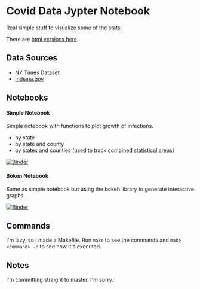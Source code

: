 # Covid Data Jypter Notebook

Real simple stuff to visualize some of the stats.

There are [html versions here](https://fidiego.github.io/covid-nb/).

## Data Sources

- [NY Times Dataset](https://github.com/nytimes/covid-19-data)
- [Indiana.gov](https://isdh.maps.arcgis.com/apps/opsdashboard/index.html#/255e4039e3dd4d8780d8da7b9b599d70)

## Notebooks

#### Simple Notebook

Simple notebook with functions to plot growth of infections.

- by state
- by state and county
- by states and counties (used to track [combined statistical areas](https://en.wikipedia.org/wiki/Combined_Statistical_Area))

[![Binder](https://mybinder.org/badge_logo.svg)](https://mybinder.org/v2/gh/fidiego/covid-nb/master?filepath=SimpleNotebook.ipynb)

#### Boken Notebook

Same as simple notebook but using the bokeh library to generate interactive graphs.

[![Binder](https://mybinder.org/badge_logo.svg)](https://mybinder.org/v2/gh/fidiego/covid-nb/master?filepath=Bokeh.ipynb)

## Commands

I'm lazy, so I made a Makefile. Run `make` to see the commands and `make <command> -n` to see how it's executed.

## Notes

I'm committing straight to master. I'm sorry.
